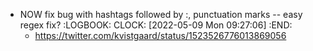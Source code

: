 - NOW fix bug with hashtags followed by :, punctuation marks -- easy regex fix?
  :LOGBOOK:
  CLOCK: [2022-05-09 Mon 09:27:06]
  :END:
	- https://twitter.com/kvistgaard/status/1523526776013869056